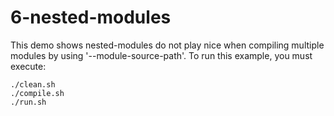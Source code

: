 # 6-nested-modules

This demo shows nested-modules do not play nice when compiling multiple modules by using '--module-source-path'.
To run this example, you must execute:

```{bash}
./clean.sh
./compile.sh
./run.sh
```